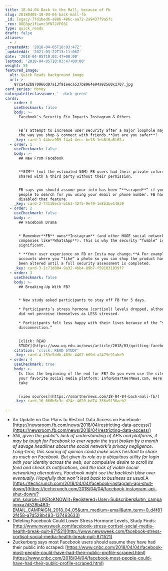 ```yaml
---
title: 18.04.04 Back to the Mall, because of Fb
slug: 20180405-18-04-04-back-mall-fb
_id: legacy-7fd1bed6-a886-486c-aa72-2a9437f9a5fc
_rev: O8E8pz1fLwnc3fN7JVF03C
type: quick_reads
draft: false
aliases:
  - /
_createdAt: '2018-04-05T10:03:47Z'
_updatedAt: '2021-03-22T13:11:06Z'
date: '2018-04-05T10:03:47+00:00'
lastmod: '2018-04-05T10:03:47+00:00'
weight: 50
featured_image:
  alt: Quick Reads background image
  url: >-
    87ca4a2b870966d07a13f91eeca537b8964e94a92560x1707.jpg
card_series: Money
colorpaletteclassname: '--dark-green'
cards:
  - order: 0
    useCheckmark: false
    body: >-
      Facebook’s Security Fix Impacts Instagram & Others


      FB’s attempt to increase user security after a major loophole may change
      the way you shop & connect with friends.**But are you safer**?
    _key: card-1-44bea989-14a4-4ecc-be18-1eb8f6a8f62a
  - order: 1
    useCheckmark: false
    body: >-
      ## New From Facebook


      **87M** (not the estimated 50M) FB users had their private information
      shared with a third party without their permission.


      FB says you should assume your info has been “**scraped**” if you allowed
      people to search for you using your email or phone number. FB has now
      disabled that feature.
    _key: card-2-74110ec5-b163-42f5-9ef9-1e8b3be14839
  - order: 2
    useCheckmark: false
    body: >-
      ## Facebook Drama


      * Remember**FB** owns**Instagram** (and other HUGE social network
      companies like**WhatsApp**). This is why the security “fumble” is so
      significant.

      * **Your user experience on FB or Insta may change.**A For example,
      accounts where you “like” a photo so you can shop the product have likely
      been altered until a full security assessment is completed.
    _key: card-3-1c71d004-9a32-4bb4-89b7-f591031839f7
  - order: 3
    useCheckmark: false
    body: >-
      ## Breaking-Up With FB?


      * New study asked participants to stay off FB for 5 days.

      * Participants’s stress hormone (cortisol) levels dropped, although they
      did not perceive themselves as LESS stressed.

      * Participants felt less happy with their lives because of the “social
      disconnection.”


      [click: READ
      STUDY](https://www.uq.edu.au/news/article/2018/03/quitting-facebook-can-reduce-stress)
    citation: 'click: READ STUDY'
    _key: card-4-253c5ddb-489c-4467-b69d-a2479c91abe9
  - order: 4
    useCheckmark: true
    body: >-
      Is this the beginning of the end for FB? Do you even use the site? Tell us
      your favorite social media platform: Info@SmartHerNews.com. Here's one
      take


      [view sources](https://smarthernews.com/18-04-04-back-mall-fb/)
    _key: card-10-666b6c3c-d24c-4020-bd74-356a9136aeb2

---
```

* An Update on Our Plans to Restrict Data Access on Facebook: [https://newsroom.fb.com/news/2018/04/restricting-data-access/](https://newsroom.fb.com/news/2018/04/restricting-data-access/)
* _Still, given the public”s lack of understanding of APIs and platforms, it may be tough for Facebook to ever regain the trust broken by a month of savage headlines about the social network”s privacy negligence. Long-term, this souring of opinion could make users hesitant to share as much on Facebook. But given its role as a ubiquitous utility for login with your identity across the web, our compulsive desire to scroll its feed and check its notifications, and the lack of viable social networking alternatives, Facebook might see the backlash blow over eventually. Hopefully that won”t lead back to business as usual_.A [https://techcrunch.com/2018/04/04/facebook-instagram-api-shut-down/](https://techcrunch.com/2018/04/04/facebook-instagram-api-shut-down/?utm_source=LIKEtoKNOW.it+Registered+User+Subscribers&utm_campaign=a7d528b483-EMAIL_CAMPAIGN_2018_04_05&utm_medium=email&utm_term=0_d4f812f458-a7d528b483-137463633)
* Deleting Facebook Could Lower Stress Hormone Levels, Study Finds: [http://www.newsweek.com/facebook-stress-cortisol-social-media-health-break-quit-871521](http://www.newsweek.com/facebook-stress-cortisol-social-media-health-break-quit-871521)
* Zuckerberg says most Facebook users should assume they have had their public info scraped: [https://www.cnbc.com/2018/04/04/facebook-most-people-could-have-had-their-public-profile-scraped.html](https://www.cnbc.com/2018/04/04/facebook-most-people-could-have-had-their-public-profile-scraped.html)